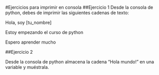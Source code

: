 #Ejercicios para imprimir en consola
##Ejercicio 1
Desde la consola de python, debes de imprimir las siguientes cadenas de texto:

Hola, soy [tu_nombre]

Estoy empezando el curso de python

Espero aprender mucho

##Ejercicio 2

Desde la consola de python almacena la cadena “Hola mundo!” en una variable y muéstrala.

